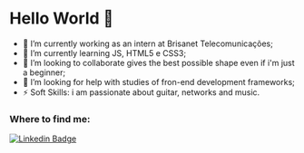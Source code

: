 # Hello World 👋

- 🔭 I’m currently working as an intern at Brisanet Telecomunicações;
- 🌱 I’m currently learning JS, HTML5 e CSS3;
- 👯 I’m looking to collaborate gives the best possible shape even if i'm just a beginner;
- 🤔 I’m looking for help with studies of fron-end development frameworks;
- ⚡ Soft Skills: i am passionate about guitar, networks and music.

### Where to find me:

[![Linkedin Badge](https://img.shields.io/badge/-LinkedIn-blue?style=flat-square&logo=Linkedin&logoColor=white&link=https://www.linkedin.com/in/kennedy-000/)](https://www.linkedin.com/in/kennedy-000/)


